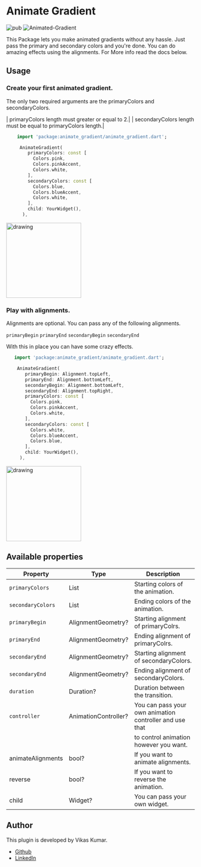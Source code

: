# Animate Gradient

![pub](https://img.shields.io/badge/pub-v1.0.0-blue) ![Animated-Gradient](https://img.shields.io/badge/Animated--Gradient-passing-brightgreen)

This Package lets you make animated gradients without any hassle. Just pass the primary and secondary colors and you're done.
You can do amazing effects using the alignments. For More info read the docs below.

## Usage

### Create your first animated gradient.

The only two required arguments are the primaryColors and secondaryColors.

| primaryColors length must greater or equal to 2.|
| secondaryColors length must be equal to primaryColors length.|

```dart
    import 'package:animate_gradient/animate_gradient.dart';

     AnimateGradient(
        primaryColors: const [
          Colors.pink,
          Colors.pinkAccent,
          Colors.white,
        ],
        secondaryColors: const [
          Colors.blue,
          Colors.blueAccent,
          Colors.white,
        ],
        child: YourWidget(),
      ),
```

<img src="https://user-images.githubusercontent.com/48128175/174312925-0da71117-f4cd-4275-a83f-6e8993d5a02e.gif" alt="drawing" width="200"/>

### Play with alignments.

Alignments are optional. You can pass any of the following alignments.

`primaryBegin`
`primaryEnd`
`secondaryBegin`
`secondaryEnd`

With this in place you can have some crazy effects.

```dart
   import 'package:animate_gradient/animate_gradient.dart';

    AnimateGradient(
       primaryBegin: Alignment.topLeft,
       primaryEnd: Alignment.bottomLeft,
       secondaryBegin: Alignment.bottomLeft,
       secondaryEnd: Alignment.topRight,
       primaryColors: const [
         Colors.pink,
         Colors.pinkAccent,
         Colors.white,
       ],
       secondaryColors: const [
         Colors.white,
         Colors.blueAccent,
         Colors.blue,
       ],
       child: YourWidget(),
     ),
```

<img src="https://user-images.githubusercontent.com/48128175/174311300-d3d0fa14-9bf6-4345-a450-d91ef080a9a7.gif" alt="drawing" width="200"/>

## Available properties

| Property          | Type                 | Description                                             |
| ----------------- | -------------------- | ------------------------------------------------------- |
| `primaryColors`   | List<Color>          | Starting colors of the animation.                       |
| `secondaryColors` | List<Color>          | Ending colors of the animation.                         |
| `primaryBegin`    | AlignmentGeometry?   | Starting alignment of primaryColrs.                     |
| `primaryEnd`      | AlignmentGeometry?   | Ending alignment of primaryColrs.                       |
| `secondaryEnd`    | AlignmentGeometry?   | Starting alignment of secondaryColors.                  |
| `secondaryEnd`    | AlignmentGeometry?   | Ending alignment of secondaryColors.                    |
| `duration`        | Duration?            | Duration between the transition.                        |
| `controller`      | AnimationController? | You can pass your own animation controller and use that |
|                   |                      | to control animation however you want.                  |
| animateAlignments | bool?                | If you want to animate alignments.                      |
| reverse           | bool?                | If you want to reverse the animation.                   |
| child             | Widget?              | You can pass your own widget.                           |

## Author

This plugin is developed by Vikas Kumar.

- [Github](https://github.com/Vikaskumar75)
- [LinkedIn](https://www.linkedin.com/in/vikas-kumar-6564a7185/)
